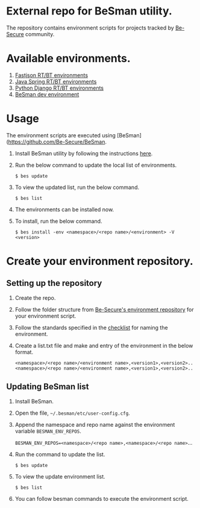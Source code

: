 # External repo for BeSman utility.

The repository contains environment scripts for projects tracked by [Be-Secure](https://github.com/Be-Secure) community.

# Available environments.

1. [Fastjson RT/BT environments](https://github.com/Be-Secure/besecure-ce-env-repo/tree/master/fastjson/0.0.1)
2. [Java Spring RT/BT environments](https://github.com/Be-Secure/besecure-ce-env-repo/tree/master/javaSpring/0.0.1)
3. [Python Django RT/BT environments](https://github.com/Be-Secure/besecure-ce-env-repo/tree/master/pythonDjango/0.0.1)
4. [BeSman dev environment](BeSman/0.0.1/besman-BeSman-dev-env.sh)

# Usage

The environment scripts are executed using [BeSman](https://github.com/Be-Secure/BeSman.

1. Install BeSman utility by following the instructions [here](https://github.com/Be-Secure/BeSman#readme).
2. Run the below command to update the local list of environments.
   
   `$ bes update`
3. To view the updated list, run the below command.
   
   `$ bes list`
4. The environments can be installed now.
5. To install, run the below command.
   
   `$ bes install -env <namespace>/<repo name>/<environment> -V <version>`

# Create your environment repository.

## Setting up the repository

1. Create the repo.
2. Follow the folder structure from [Be-Secure's environment repository](https://github.com/Be-Secure/besecure-ce-env-repo) for your environment script.
3. Follow the standards specified in the [checklist](https://be-secure.github.io/Be-Secure/checklist/) for naming the environment.
4. Create a list.txt file and make and entry of the environment in the below format.
   
   `<namespace>/<repo name>/<environment name>,<version1>,<version2>..`
   `<namespace>/<repo name>/<environment name>,<version1>,<version2>..`

## Updating BeSman list

1. Install BeSman.
2. Open the file, `~/.besman/etc/user-config.cfg`.
3. Append the namespace and repo name against the environment variable `BESMAN_ENV_REPOS`.
   
   `BESMAN_ENV_REPOS=<namespace>/<repo name>,<namespace>/<repo name>`...
4. Run the command to update the list.
   
   `$ bes update`
5. To view the update environment list.
  
   `$ bes list`

6. You can follow besman commands to execute the environment script.


  
